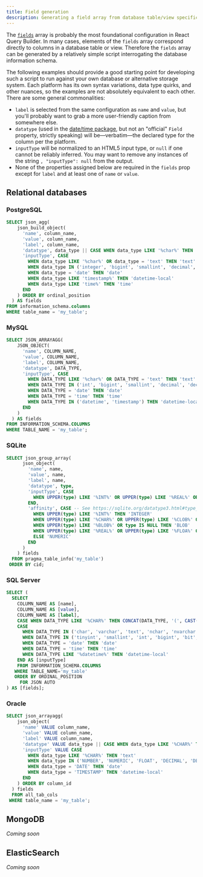 ```yaml
---
title: Field generation
description: Generating a field array from database table/view specification
---
```


The [`fields`](../components/querybuilder#fields) array is probably the most foundational configuration in React Query Builder. In many cases, elements of the `fields` array correspond directly to columns in a database table or view. Therefore the `fields` array can be generated by a relatively simple script interrogating the database information schema.

The following examples should provide a good starting point for developing such a script to run against your own database or alternative storage system. Each platform has its own syntax variations, data type quirks, and other nuances, so the examples are not absolutely equivalent to each other. There are some general commonalities:

- `label` is selected from the same configuration as `name` and `value`, but you'll probably want to grab a more user-friendly caption from somewhere else.
- `datatype` (used in the [date/time package](../datetime), but not an "official" `Field` property, strictly speaking) will be&mdash;verbatim&mdash;the declared type for the column per the platform.
- `inputType` will be normalized to an HTML5 input type, or `null` if one cannot be reliably inferred. You may want to remove any instances of the string `, "inputType": null` from the output.
- None of the properties assigned below are required in the `fields` prop except for `label` and at least one of `name` or `value`.

## Relational databases

### PostgreSQL

```sql
SELECT json_agg(
    json_build_object(
      'name', column_name,
      'value', column_name,
      'label', column_name,
      'datatype', data_type || CASE WHEN data_type LIKE '%char%' THEN '(' || character_maximum_length || ')' END,
      'inputType', CASE
        WHEN data_type LIKE '%char%' OR data_type = 'text' THEN 'text'
        WHEN data_type IN ('integer', 'bigint', 'smallint', 'decimal', 'numeric', 'real', 'double precision') THEN 'number'
        WHEN data_type = 'date' THEN 'date'
        WHEN data_type LIKE 'timestamp%' THEN 'datetime-local'
        WHEN data_type LIKE 'time%' THEN 'time'
      END
    ) ORDER BY ordinal_position
  ) AS fields
FROM information_schema.columns
WHERE table_name = 'my_table';
```

### MySQL

```sql
SELECT JSON_ARRAYAGG(
    JSON_OBJECT(
      'name', COLUMN_NAME,
      'value', COLUMN_NAME,
      'label', COLUMN_NAME,
      'datatype', DATA_TYPE,
      'inputType', CASE
        WHEN DATA_TYPE LIKE '%char%' OR DATA_TYPE = 'text' THEN 'text'
        WHEN DATA_TYPE IN ('int', 'bigint', 'smallint', 'decimal', 'dec', 'fixed', 'numeric', 'float', 'double', 'double precision') THEN 'number'
        WHEN DATA_TYPE = 'date' THEN 'date'
        WHEN DATA_TYPE = 'time' THEN 'time'
        WHEN DATA_TYPE IN ('datetime', 'timestamp') THEN 'datetime-local'
      END
    )
  ) AS fields
FROM INFORMATION_SCHEMA.COLUMNS
WHERE TABLE_NAME = 'my_table';
```

### SQLite

```sql
SELECT json_group_array(
      json_object(
        'name', name,
        'value', name,
        'label', name,
        'datatype', type,
        'inputType', CASE
          WHEN UPPER(type) LIKE '%INT%' OR UPPER(type) LIKE '%REAL%' OR UPPER(type) LIKE '%FLOA%' OR UPPER(type) LIKE '%DOUB%' THEN 'number'
        END,
        'affinity', CASE -- See https://sqlite.org/datatype3.html#type_affinity
          WHEN UPPER(type) LIKE '%INT%' THEN 'INTEGER'
          WHEN UPPER(type) LIKE '%CHAR%' OR UPPER(type) LIKE '%CLOB%' OR UPPER(type) LIKE '%TEXT%' THEN 'TEXT'
          WHEN UPPER(type) LIKE '%BLOB%' OR type IS NULL THEN 'BLOB'
          WHEN UPPER(type) LIKE '%REAL%' OR UPPER(type) LIKE '%FLOA%' OR UPPER(type) LIKE '%DOUB%' THEN 'REAL'
          ELSE 'NUMERIC'
        END
      )
    ) fields
  FROM pragma_table_info('my_table')
 ORDER BY cid;
```

### SQL Server

```sql
SELECT (
  SELECT
    COLUMN_NAME AS [name],
    COLUMN_NAME AS [value],
    COLUMN_NAME AS [label],
    CASE WHEN DATA_TYPE LIKE '%CHAR%' THEN CONCAT(DATA_TYPE, '(', CAST(ROUND(CHARACTER_MAXIMUM_LENGTH, 0) AS int), ')') ELSE DATA_TYPE END AS [datatype],
    CASE
      WHEN DATA_TYPE IN ('char', 'varchar', 'text', 'nchar', 'nvarchar', 'ntext') THEN 'text'
      WHEN DATA_TYPE IN ('tinyint', 'smallint', 'int', 'bigint', 'bit', 'decimal', 'numeric', 'money', 'smallmoney', 'float', 'real') THEN 'number'
      WHEN DATA_TYPE = 'date' THEN 'date'
      WHEN DATA_TYPE = 'time' THEN 'time'
      WHEN DATA_TYPE LIKE '%datetime%' THEN 'datetime-local'
    END AS [inputType]
    FROM INFORMATION_SCHEMA.COLUMNS
   WHERE TABLE_NAME='my_table'
   ORDER BY ORDINAL_POSITION
     FOR JSON AUTO
) AS [fields];
```

### Oracle

```sql
SELECT json_arrayagg(
    json_object(
      'name' VALUE column_name,
      'value' VALUE column_name,
      'label' VALUE column_name,
      'datatype' VALUE data_type || CASE WHEN data_type LIKE '%CHAR%' THEN '(' || data_length || ')' END,
      'inputType' VALUE CASE
        WHEN data_type LIKE '%CHAR%' THEN 'text'
        WHEN data_type IN ('NUMBER', 'NUMERIC', 'FLOAT', 'DECIMAL', 'DEC', 'INTEGER', 'INT', 'SMALLINT') THEN 'number'
        WHEN data_type = 'DATE' THEN 'date'
        WHEN data_type = 'TIMESTAMP' THEN 'datetime-local'
      END
    ) ORDER BY column_id
  ) fields
  FROM all_tab_cols
 WHERE table_name = 'my_table';
```

## MongoDB

_Coming soon_

## ElasticSearch

_Coming soon_
